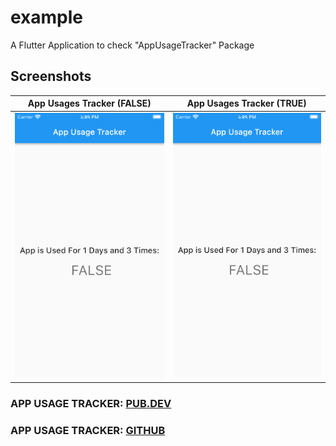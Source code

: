 # example

A Flutter Application to check "AppUsageTracker" Package

## Screenshots

|             App Usages Tracker (FALSE)              |              App Usages Tracker (TRUE)              |
|:---------------------------------------------------:|:---------------------------------------------------:|
| <img src="screenshots/app_usage_tracker_false.png"> | <img src="screenshots/app_usage_tracker_false.png"> |


### APP USAGE TRACKER: [PUB.DEV](https://pub.dev/packages/app_usage_tracker)

### APP USAGE TRACKER: [GITHUB](https://github.com/alamin-karno/app_usage_tracker)